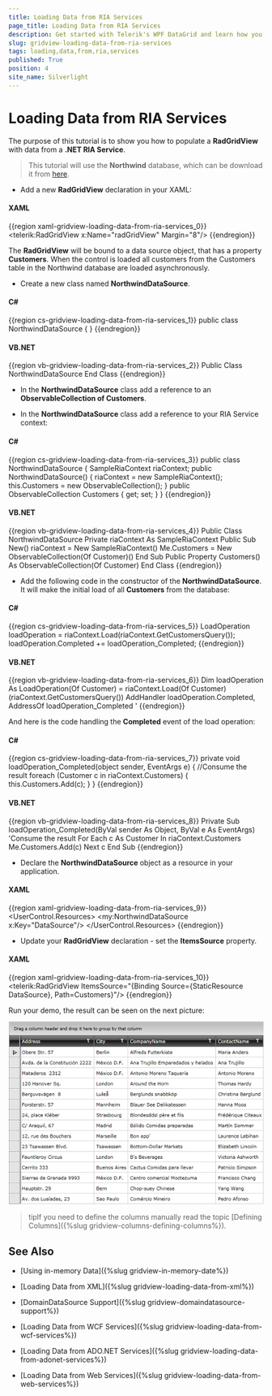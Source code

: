 ```yaml
---
title: Loading Data from RIA Services
page_title: Loading Data from RIA Services
description: Get started with Telerik's WPF DataGrid and learn how you can populate the grid with data from a .NET RIA Service.
slug: gridview-loading-data-from-ria-services
tags: loading,data,from,ria,services
published: True
position: 4
site_name: Silverlight
---
```


# Loading Data from RIA Services

The purpose of this tutorial is to show you how to populate a __RadGridView__ with data from a __.NET RIA Service__. 

>This tutorial will use the __Northwind__ database, which can be download it from [here](http://www.microsoft.com/downloads/details.aspx?FamilyID=06616212-0356-46A0-8DA2-EEBC53A68034&displaylang=en).

* Add a new __RadGridView__ declaration in your XAML: 

#### __XAML__

{{region xaml-gridview-loading-data-from-ria-services_0}}
	<telerik:RadGridView x:Name="radGridView" Margin="8"/>
{{endregion}}

The __RadGridView__ will be bound to a data source object, that has a property __Customers__. When the control is loaded all customers from the Customers table in the Northwind database are loaded asynchronously.

* Create a new class named __NorthwindDataSource__. 

#### __C#__

{{region cs-gridview-loading-data-from-ria-services_1}}
	public class NorthwindDataSource
	{
	}
{{endregion}}

#### __VB.NET__

{{region vb-gridview-loading-data-from-ria-services_2}}
	Public Class NorthwindDataSource
	End Class
{{endregion}}

* In the __NorthwindDataSource__ class add a reference to an __ObservableCollection of Customers__. 


* In the __NorthwindDataSource__ class add a reference to your RIA Service context: 

#### __C#__

{{region cs-gridview-loading-data-from-ria-services_3}}
	public class NorthwindDataSource
	{
	    SampleRiaContext riaContext;
	    public NorthwindDataSource()
	    {
	        riaContext = new SampleRiaContext();
	        this.Customers = new ObservableCollection<Customer>();
	    }
	    public ObservableCollection<Customer> Customers
	    {
	        get;
	        set;
	    }
	}
{{endregion}}

#### __VB.NET__

{{region vb-gridview-loading-data-from-ria-services_4}}
	Public Class NorthwindDataSource
	    Private riaContext As SampleRiaContext
	    Public Sub New()
	        riaContext = New SampleRiaContext()
	        Me.Customers = New ObservableCollection(Of Customer)()
	    End Sub
	    Public Property Customers() As ObservableCollection(Of Customer)
	End Class
{{endregion}}

* Add the following code in the constructor of the __NorthwindDataSource__. It will make the initial load of all __Customers__ from the database:

#### __C#__

{{region cs-gridview-loading-data-from-ria-services_5}}
	LoadOperation<Customer> loadOperation = riaContext.Load<Customer>(riaContext.GetCustomersQuery());
	loadOperation.Completed += loadOperation_Completed;
{{endregion}}

#### __VB.NET__

{{region vb-gridview-loading-data-from-ria-services_6}}
	Dim loadOperation As LoadOperation(Of Customer) = riaContext.Load(Of Customer)(riaContext.GetCustomersQuery())
	AddHandler loadOperation.Completed, AddressOf loadOperation_Completed
	'
{{endregion}}

And here is the code handling the __Completed__ event of the load operation: 

#### __C#__

{{region cs-gridview-loading-data-from-ria-services_7}}
	private void loadOperation_Completed(object sender, EventArgs e)
	{
	    //Consume the result
	    foreach (Customer c in riaContext.Customers)
	    {
	        this.Customers.Add(c);
	    }
	}
{{endregion}}

#### __VB.NET__

{{region vb-gridview-loading-data-from-ria-services_8}}
	Private Sub loadOperation_Completed(ByVal sender As Object, ByVal e As EventArgs)
	    'Consume the result
	    For Each c As Customer In riaContext.Customers
	        Me.Customers.Add(c)
	    Next c
	End Sub
{{endregion}}

* Declare the __NorthwindDataSource__ object as a resource in your application.

#### __XAML__

{{region xaml-gridview-loading-data-from-ria-services_9}}
	<UserControl.Resources>
	    <my:NorthwindDataSource x:Key="DataSource"/>
	</UserControl.Resources>
{{endregion}}

* Update your __RadGridView__ declaration - set the __ItemsSource__ property.

#### __XAML__

{{region xaml-gridview-loading-data-from-ria-services_10}}
	<telerik:RadGridView ItemsSource="{Binding Source={StaticResource DataSource}, Path=Customers}"/>
{{endregion}}

Run your demo, the result can be seen on the next picture:

![](images/RadGridView_PopulatingWithDataLoadFromRia_010.PNG)

>tipIf you need to define the columns manually read the topic [Defining Columns]({%slug gridview-columns-defining-columns%}).

## See Also

 * [Using in-memory Data]({%slug gridview-in-memory-date%})

 * [Loading Data from XML]({%slug gridview-loading-data-from-xml%})

 * [DomainDataSource Support]({%slug gridview-domaindatasource-support%})

 * [Loading Data from WCF Services]({%slug gridview-loading-data-from-wcf-services%})

 * [Loading Data from ADO.NET Services]({%slug gridview-loading-data-from-adonet-services%})

 * [Loading Data from Web Services]({%slug gridview-loading-data-from-web-services%})
